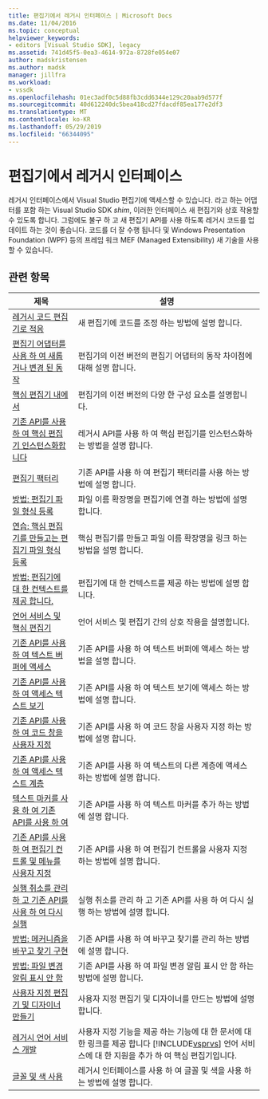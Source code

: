 ```yaml
---
title: 편집기에서 레거시 인터페이스 | Microsoft Docs
ms.date: 11/04/2016
ms.topic: conceptual
helpviewer_keywords:
- editors [Visual Studio SDK], legacy
ms.assetid: 741d45f5-0ea3-4614-972a-8728fe054e07
author: madskristensen
ms.author: madsk
manager: jillfra
ms.workload:
- vssdk
ms.openlocfilehash: 01ec3adf0c5d88fb3cdd6344e129c20aab9d577f
ms.sourcegitcommit: 40d612240dc5bea418cd27fdacdf85ea177e2df3
ms.translationtype: MT
ms.contentlocale: ko-KR
ms.lasthandoff: 05/29/2019
ms.locfileid: "66344095"
---
```

# <a name="legacy-interfaces-in-the-editor"></a>편집기에서 레거시 인터페이스
레거시 인터페이스에서 Visual Studio 편집기에 액세스할 수 있습니다. 라고 하는 어댑터를 포함 하는 Visual Studio SDK *shim*, 이러한 인터페이스 새 편집기와 상호 작용할 수 있도록 합니다. 그럼에도 불구 하 고 새 편집기 API를 사용 하도록 레거시 코드를 업데이트 하는 것이 좋습니다. 코드를 더 잘 수행 됩니다 및 Windows Presentation Foundation (WPF) 등의 프레임 워크 MEF (Managed Extensibility) 새 기술을 사용할 수 있습니다.

## <a name="related-topics"></a>관련 항목

| 제목 | 설명 |
| - | - |
| [레거시 코드 편집기로 적응](../extensibility/adapting-legacy-code-to-the-editor.md) | 새 편집기에 코드를 조정 하는 방법에 설명 합니다. |
| [편집기 어댑터를 사용 하 여 새롭거나 변경 된 동작](../extensibility/new-or-changed-behavior-with-editor-adapters.md) | 편집기의 이전 버전의 편집기 어댑터의 동작 차이점에 대해 설명 합니다. |
| [핵심 편집기 내에서](../extensibility/inside-the-core-editor.md) | 편집기의 이전 버전의 다양 한 구성 요소를 설명합니다. |
| [기존 API를 사용 하 여 핵심 편집기 인스턴스화합니다](../extensibility/instantiating-the-core-editor-by-using-the-legacy-api.md) | 레거시 API를 사용 하 여 핵심 편집기를 인스턴스화하는 방법을 설명 합니다. |
| [편집기 팩터리](../extensibility/editor-factories.md) | 기존 API를 사용 하 여 편집기 팩터리를 사용 하는 방법에 설명 합니다. |
| [방법: 편집기 파일 형식 등록](../extensibility/how-to-register-editor-file-types.md) | 파일 이름 확장명을 편집기에 연결 하는 방법에 설명 합니다. |
| [연습: 핵심 편집기를 만들고는 편집기 파일 형식 등록](../extensibility/walkthrough-creating-a-core-editor-and-registering-an-editor-file-type.md) | 핵심 편집기를 만들고 파일 이름 확장명을 링크 하는 방법을 설명 합니다. |
| [방법: 편집기에 대 한 컨텍스트를 제공 합니다.](../extensibility/how-to-provide-context-for-editors.md) | 편집기에 대 한 컨텍스트를 제공 하는 방법에 설명 합니다. |
| [언어 서비스 및 핵심 편집기](../extensibility/language-services-and-the-core-editor.md) | 언어 서비스 및 편집기 간의 상호 작용을 설명합니다. |
| [기존 API를 사용 하 여 텍스트 버퍼에 액세스](../extensibility/accessing-the-text-buffer-by-using-the-legacy-api.md) | 기존 API를 사용 하 여 텍스트 버퍼에 액세스 하는 방법을 설명 합니다. |
| [기존 API를 사용 하 여 액세스 텍스트 보기](../extensibility/accessing-thetext-view-by-using-the-legacy-api.md) | 기존 API를 사용 하 여 텍스트 보기에 액세스 하는 방법에 설명 합니다. |
| [기존 API를 사용 하 여 코드 창을 사용자 지정](../extensibility/customizing-code-windows-by-using-the-legacy-api.md) | 기존 API를 사용 하 여 코드 창을 사용자 지정 하는 방법에 설명 합니다. |
| [기존 API를 사용 하 여 액세스 텍스트 계층](../extensibility/accessing-text-layers-by-using-the-legacy-api.md) | 기존 API를 사용 하 여 텍스트의 다른 계층에 액세스 하는 방법에 설명 합니다. |
| [텍스트 마커를 사용 하 여 기존 API를 사용 하 여](../extensibility/using-text-markers-with-the-legacy-api.md) | 기존 API를 사용 하 여 텍스트 마커를 추가 하는 방법에 설명 합니다. |
| [기존 API를 사용 하 여 편집기 컨트롤 및 메뉴를 사용자 지정](../extensibility/customizing-editor-controls-and-menus-by-using-the-legacy-api.md) | 기존 API를 사용 하 여 편집기 컨트롤을 사용자 지정 하는 방법에 설명 합니다. |
| [실행 취소를 관리 하 고 기존 API를 사용 하 여 다시 실행](../extensibility/managing-undo-and-redo-by-using-the-legacy-api.md) | 실행 취소를 관리 하 고 기존 API를 사용 하 여 다시 실행 하는 방법에 설명 합니다. |
| [방법: 메커니즘을 바꾸고 찾기 구현](../extensibility/how-to-implement-the-find-and-replace-mechanism.md) | 기존 API를 사용 하 여 바꾸고 찾기를 관리 하는 방법에 설명 합니다. |
| [방법: 파일 변경 알림 표시 안 함](../extensibility/how-to-suppress-file-change-notifications.md) | 기존 API를 사용 하 여 파일 변경 알림 표시 안 함 하는 방법에 설명 합니다. |
| [사용자 지정 편집기 및 디자이너 만들기](../extensibility/creating-custom-editors-and-designers.md) | 사용자 지정 편집기 및 디자이너를 만드는 방법에 설명 합니다. |
| [레거시 언어 서비스 개발](../extensibility/internals/developing-a-legacy-language-service.md) | 사용자 지정 기능을 제공 하는 기능에 대 한 문서에 대 한 링크를 제공 합니다 [!INCLUDE[vsprvs](../code-quality/includes/vsprvs_md.md)] 언어 서비스에 대 한 지원을 추가 하 여 핵심 편집기입니다. |
| [글꼴 및 색 사용](../extensibility/using-fonts-and-colors.md) | 레거시 인터페이스를 사용 하 여 글꼴 및 색을 사용 하는 방법에 설명 합니다. |

